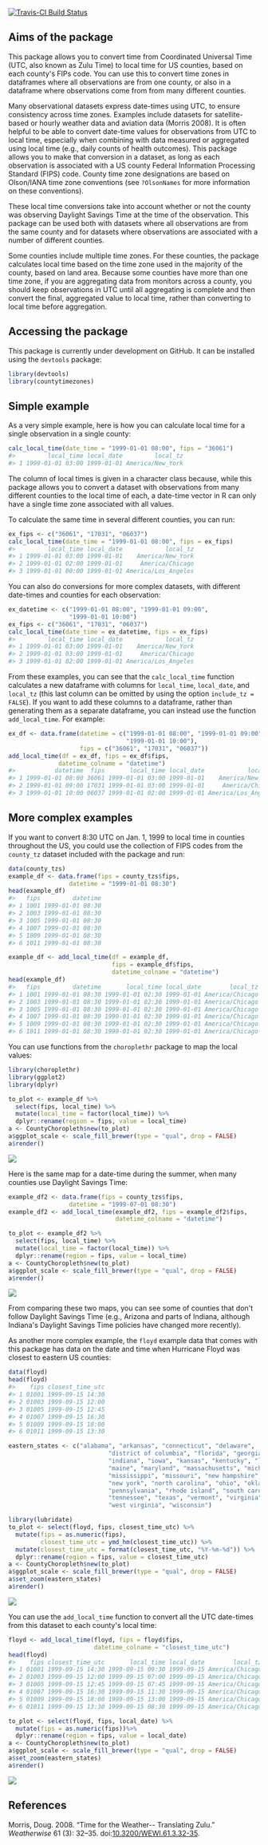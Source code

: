 
[![Travis-CI Build Status](https://travis-ci.org/geanders/countytimezones.svg?branch=master)](https://travis-ci.org/geanders/countytimezones)

<!-- README.md is generated from README.Rmd. Please edit that file -->
Aims of the package
-------------------

This package allows you to convert time from Coordinated Universal Time (UTC, also known as Zulu Time) to local time for US counties, based on each county's FIPs code. You can use this to convert time zones in dataframes where all observations are from one county, or also in a dataframe where observations come from from many different counties.

Many observational datasets express date-times using UTC, to ensure consistency across time zones. Examples include datasets for satellite-based or hourly weather data and aviation data (Morris 2008). It is often helpful to be able to convert date-time values for observations from UTC to local time, especially when combining with data measured or aggregated using local time (e.g., daily counts of health outcomes). This package allows you to make that conversion in a dataset, as long as each observation is associated with a US county Federal Information Processing Standard (FIPS) code. County time zone designations are based on Olson/IANA time zone conventions (see `?OlsonNames` for more information on these conventions).

These local time conversions take into account whether or not the county was observing Daylight Savings Time at the time of the observation. This package can be used both with datasets where all observations are from the same county and for datasets where observations are associated with a number of different counties.

Some counties include multiple time zones. For these counties, the package calculates local time based on the time zone used in the majority of the county, based on land area. Because some counties have more than one time zone, if you are aggregating data from monitors across a county, you should keep observations in UTC until all aggregating is complete and then convert the final, aggregated value to local time, rather than converting to local time before aggregation.

Accessing the package
---------------------

This package is currently under development on GitHub. It can be installed using the `devtools` package:

``` r
library(devtools)
library(countytimezones)
```

Simple example
--------------

As a very simple example, here is how you can calculate local time for a single observation in a single county:

``` r
calc_local_time(date_time = "1999-01-01 08:00", fips = "36061")
#>         local_time local_date         local_tz
#> 1 1999-01-01 03:00 1999-01-01 America/New_York
```

The column of local times is given in a character class because, while this package allows you to convert a dataset with observations from many different counties to the local time of each, a date-time vector in R can only have a single time zone associated with all values.

To calculate the same time in several different counties, you can run:

``` r
ex_fips <- c("36061", "17031", "06037")
calc_local_time(date_time = "1999-01-01 08:00", fips = ex_fips)
#>         local_time local_date            local_tz
#> 1 1999-01-01 03:00 1999-01-01    America/New_York
#> 2 1999-01-01 02:00 1999-01-01     America/Chicago
#> 3 1999-01-01 00:00 1999-01-01 America/Los_Angeles
```

You can also do conversions for more complex datasets, with different date-times and counties for each observation:

``` r
ex_datetime <- c("1999-01-01 08:00", "1999-01-01 09:00",
                 "1999-01-01 10:00")
ex_fips <- c("36061", "17031", "06037")
calc_local_time(date_time = ex_datetime, fips = ex_fips)
#>         local_time local_date            local_tz
#> 1 1999-01-01 03:00 1999-01-01    America/New_York
#> 2 1999-01-01 03:00 1999-01-01     America/Chicago
#> 3 1999-01-01 02:00 1999-01-01 America/Los_Angeles
```

From these examples, you can see that the `calc_local_time` function calculates a new dataframe with columns for `local_time`, `local_date`, and `local_tz` (this last column can be omitted by using the option `include_tz = FALSE`). If you want to add these columns to a dataframe, rather than generating them as a separate dataframe, you can instead use the function `add_local_time`. For example:

``` r
ex_df <- data.frame(datetime = c("1999-01-01 08:00", "1999-01-01 09:00",
                                 "1999-01-01 10:00"),
                    fips = c("36061", "17031", "06037"))
add_local_time(df = ex_df, fips = ex_df$fips,
              datetime_colname = "datetime")
#>           datetime  fips       local_time local_date            local_tz
#> 1 1999-01-01 08:00 36061 1999-01-01 03:00 1999-01-01    America/New_York
#> 2 1999-01-01 09:00 17031 1999-01-01 03:00 1999-01-01     America/Chicago
#> 3 1999-01-01 10:00 06037 1999-01-01 02:00 1999-01-01 America/Los_Angeles
```

More complex examples
---------------------

If you want to convert 8:30 UTC on Jan. 1, 1999 to local time in counties throughout the US, you could use the collection of FIPS codes from the `county_tz` dataset included with the package and run:

``` r
data(county_tzs)
example_df <- data.frame(fips = county_tzs$fips,
                 datetime = "1999-01-01 08:30")
head(example_df)
#>   fips         datetime
#> 1 1001 1999-01-01 08:30
#> 2 1003 1999-01-01 08:30
#> 3 1005 1999-01-01 08:30
#> 4 1007 1999-01-01 08:30
#> 5 1009 1999-01-01 08:30
#> 6 1011 1999-01-01 08:30

example_df <- add_local_time(df = example_df,
                             fips = example_df$fips,
                             datetime_colname = "datetime")
head(example_df)
#>   fips         datetime       local_time local_date        local_tz
#> 1 1001 1999-01-01 08:30 1999-01-01 02:30 1999-01-01 America/Chicago
#> 2 1003 1999-01-01 08:30 1999-01-01 02:30 1999-01-01 America/Chicago
#> 3 1005 1999-01-01 08:30 1999-01-01 02:30 1999-01-01 America/Chicago
#> 4 1007 1999-01-01 08:30 1999-01-01 02:30 1999-01-01 America/Chicago
#> 5 1009 1999-01-01 08:30 1999-01-01 02:30 1999-01-01 America/Chicago
#> 6 1011 1999-01-01 08:30 1999-01-01 02:30 1999-01-01 America/Chicago
```

You can use functions from the `choroplethr` package to map the local values:

``` r
library(choroplethr)
library(ggplot2)
library(dplyr)

to_plot <- example_df %>%
  select(fips, local_time) %>%
  mutate(local_time = factor(local_time)) %>%
  dplyr::rename(region = fips, value = local_time)
a <- CountyChoropleth$new(to_plot)
a$ggplot_scale <- scale_fill_brewer(type = "qual", drop = FALSE)
a$render()
```

![](README-unnamed-chunk-9-1.png)

Here is the same map for a date-time during the summer, when many counties use Daylight Savings Time:

``` r
example_df2 <- data.frame(fips = county_tzs$fips,
                 datetime = "1999-07-01 08:30") 
example_df2 <- add_local_time(example_df2, fips = example_df2$fips,
                              datetime_colname = "datetime")

to_plot <- example_df2 %>%
  select(fips, local_time) %>%
  mutate(local_time = factor(local_time)) %>%
  dplyr::rename(region = fips, value = local_time)
a <- CountyChoropleth$new(to_plot)
a$ggplot_scale <- scale_fill_brewer(type = "qual", drop = FALSE)
a$render()
```

![](README-unnamed-chunk-10-1.png)

From comparing these two maps, you can see some of counties that don't follow Daylight Savings Time (e.g., Arizona and parts of Indiana, although Indiana's Daylight Savings Time policies have changed more recently).

As another more complex example, the `floyd` example data that comes with this package has data on the date and time when Hurricane Floyd was closest to eastern US counties:

``` r
data(floyd)
head(floyd)
#>    fips closest_time_utc
#> 1 01001 1999-09-15 14:30
#> 2 01003 1999-09-15 12:00
#> 3 01005 1999-09-15 12:45
#> 4 01007 1999-09-15 16:30
#> 5 01009 1999-09-15 18:00
#> 6 01011 1999-09-15 13:30

eastern_states <- c("alabama", "arkansas", "connecticut", "delaware",
                            "district of columbia", "florida", "georgia", "illinois",
                            "indiana", "iowa", "kansas", "kentucky", "louisiana",
                            "maine", "maryland", "massachusetts", "michigan",
                            "mississippi", "missouri", "new hampshire", "new jersey",
                            "new york", "north carolina", "ohio", "oklahoma",
                            "pennsylvania", "rhode island", "south carolina",
                            "tennessee", "texas", "vermont", "virginia",
                            "west virginia", "wisconsin")

library(lubridate)
to_plot <- select(floyd, fips, closest_time_utc) %>%
  mutate(fips = as.numeric(fips),
         closest_time_utc = ymd_hm(closest_time_utc)) %>%
  mutate(closest_time_utc = format(closest_time_utc, "%Y-%m-%d")) %>%
  dplyr::rename(region = fips, value = closest_time_utc)
a <- CountyChoropleth$new(to_plot)
a$ggplot_scale <- scale_fill_brewer(type = "qual", drop = FALSE)
a$set_zoom(eastern_states)
a$render()
```

![](README-unnamed-chunk-11-1.png)

You can use the `add_local_time` function to convert all the UTC date-times from this dataset to each county's local time:

``` r
floyd <- add_local_time(floyd, fips = floyd$fips,
                        datetime_colname = "closest_time_utc")
head(floyd)
#>    fips closest_time_utc       local_time local_date        local_tz
#> 1 01001 1999-09-15 14:30 1999-09-15 09:30 1999-09-15 America/Chicago
#> 2 01003 1999-09-15 12:00 1999-09-15 07:00 1999-09-15 America/Chicago
#> 3 01005 1999-09-15 12:45 1999-09-15 07:45 1999-09-15 America/Chicago
#> 4 01007 1999-09-15 16:30 1999-09-15 11:30 1999-09-15 America/Chicago
#> 5 01009 1999-09-15 18:00 1999-09-15 13:00 1999-09-15 America/Chicago
#> 6 01011 1999-09-15 13:30 1999-09-15 08:30 1999-09-15 America/Chicago

to_plot <- select(floyd, fips, local_date) %>%
  mutate(fips = as.numeric(fips))%>%
  dplyr::rename(region = fips, value = local_date)
a <- CountyChoropleth$new(to_plot)
a$ggplot_scale <- scale_fill_brewer(type = "qual", drop = FALSE)
a$set_zoom(eastern_states)
a$render()
```

![](README-unnamed-chunk-12-1.png)

References
----------

Morris, Doug. 2008. “Time for the Weather-- Translating Zulu.” *Weatherwise* 61 (3): 32–35. doi:[10.3200/WEWI.61.3.32-35](https://doi.org/10.3200/WEWI.61.3.32-35).
